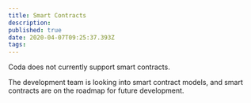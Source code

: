 ```yaml
---
title: Smart Contracts
description: 
published: true
date: 2020-04-07T09:25:37.393Z
tags: 
---
```


Coda does not currently support smart contracts.

The development team is looking into smart contract models, and smart contracts are on the roadmap for future development.